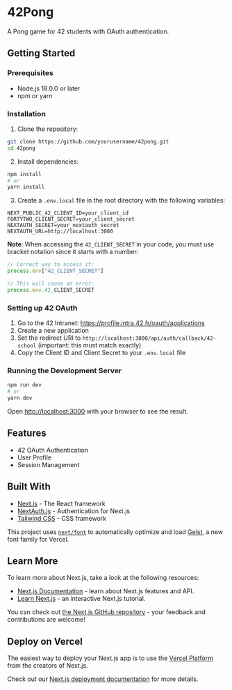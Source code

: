 # 42Pong

A Pong game for 42 students with OAuth authentication.

## Getting Started

### Prerequisites

- Node.js 18.0.0 or later
- npm or yarn

### Installation

1. Clone the repository:

```bash
git clone https://github.com/yourusername/42pong.git
cd 42pong
```

2. Install dependencies:

```bash
npm install
# or
yarn install
```

3. Create a `.env.local` file in the root directory with the following variables:

```
NEXT_PUBLIC_42_CLIENT_ID=your_client_id
FORTYTWO_CLIENT_SECRET=your_client_secret
NEXTAUTH_SECRET=your_nextauth_secret
NEXTAUTH_URL=http://localhost:3000
```

**Note**: When accessing the `42_CLIENT_SECRET` in your code, you must use bracket notation since it starts with a number:
```typescript
// Correct way to access it:
process.env["42_CLIENT_SECRET"]

// This will cause an error:
process.env.42_CLIENT_SECRET
```

### Setting up 42 OAuth

1. Go to the 42 Intranet: https://profile.intra.42.fr/oauth/applications
2. Create a new application
3. Set the redirect URI to `http://localhost:3000/api/auth/callback/42-school` (important: this must match exactly)
4. Copy the Client ID and Client Secret to your `.env.local` file

### Running the Development Server

```bash
npm run dev
# or
yarn dev
```

Open [http://localhost:3000](http://localhost:3000) with your browser to see the result.

## Features

- 42 OAuth Authentication
- User Profile
- Session Management

## Built With

- [Next.js](https://nextjs.org/) - The React framework
- [NextAuth.js](https://next-auth.js.org/) - Authentication for Next.js
- [Tailwind CSS](https://tailwindcss.com/) - CSS framework

This project uses [`next/font`](https://nextjs.org/docs/app/building-your-application/optimizing/fonts) to automatically optimize and load [Geist](https://vercel.com/font), a new font family for Vercel.

## Learn More

To learn more about Next.js, take a look at the following resources:

- [Next.js Documentation](https://nextjs.org/docs) - learn about Next.js features and API.
- [Learn Next.js](https://nextjs.org/learn) - an interactive Next.js tutorial.

You can check out [the Next.js GitHub repository](https://github.com/vercel/next.js) - your feedback and contributions are welcome!

## Deploy on Vercel

The easiest way to deploy your Next.js app is to use the [Vercel Platform](https://vercel.com/new?utm_medium=default-template&filter=next.js&utm_source=create-next-app&utm_campaign=create-next-app-readme) from the creators of Next.js.

Check out our [Next.js deployment documentation](https://nextjs.org/docs/app/building-your-application/deploying) for more details.
